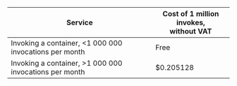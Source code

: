 Service | Cost of 1 million invokes, <br>without VAT
----- | -----
Invoking a container, <1 000 000 invocations per month | Free
Invoking a container, >1 000 000 invocations per month | $0.205128